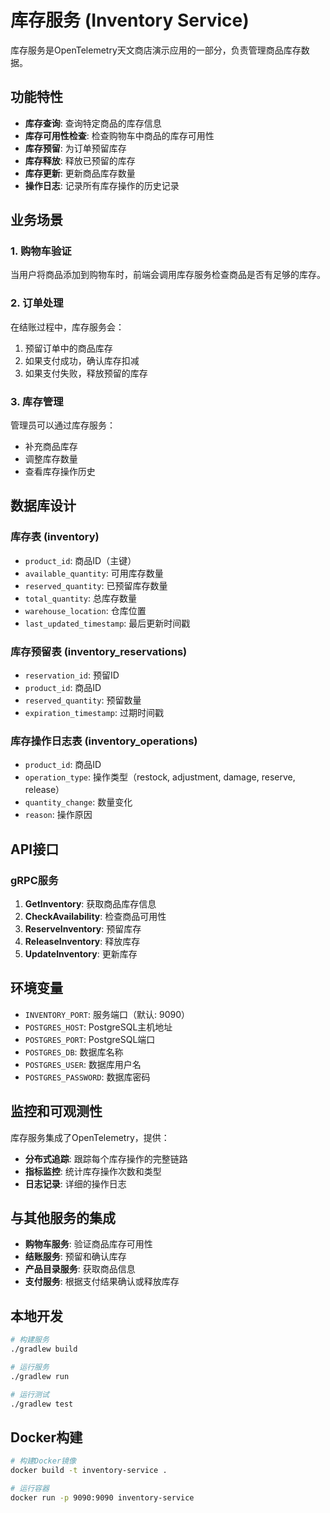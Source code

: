 # 库存服务 (Inventory Service)

库存服务是OpenTelemetry天文商店演示应用的一部分，负责管理商品库存数据。

## 功能特性

- **库存查询**: 查询特定商品的库存信息
- **库存可用性检查**: 检查购物车中商品的库存可用性
- **库存预留**: 为订单预留库存
- **库存释放**: 释放已预留的库存
- **库存更新**: 更新商品库存数量
- **操作日志**: 记录所有库存操作的历史记录

## 业务场景

### 1. 购物车验证
当用户将商品添加到购物车时，前端会调用库存服务检查商品是否有足够的库存。

### 2. 订单处理
在结账过程中，库存服务会：
1. 预留订单中的商品库存
2. 如果支付成功，确认库存扣减
3. 如果支付失败，释放预留的库存

### 3. 库存管理
管理员可以通过库存服务：
- 补充商品库存
- 调整库存数量
- 查看库存操作历史

## 数据库设计

### 库存表 (inventory)
- `product_id`: 商品ID（主键）
- `available_quantity`: 可用库存数量
- `reserved_quantity`: 已预留库存数量
- `total_quantity`: 总库存数量
- `warehouse_location`: 仓库位置
- `last_updated_timestamp`: 最后更新时间戳

### 库存预留表 (inventory_reservations)
- `reservation_id`: 预留ID
- `product_id`: 商品ID
- `reserved_quantity`: 预留数量
- `expiration_timestamp`: 过期时间戳

### 库存操作日志表 (inventory_operations)
- `product_id`: 商品ID
- `operation_type`: 操作类型（restock, adjustment, damage, reserve, release）
- `quantity_change`: 数量变化
- `reason`: 操作原因

## API接口

### gRPC服务

1. **GetInventory**: 获取商品库存信息
2. **CheckAvailability**: 检查商品可用性
3. **ReserveInventory**: 预留库存
4. **ReleaseInventory**: 释放库存
5. **UpdateInventory**: 更新库存

## 环境变量

- `INVENTORY_PORT`: 服务端口（默认: 9090）
- `POSTGRES_HOST`: PostgreSQL主机地址
- `POSTGRES_PORT`: PostgreSQL端口
- `POSTGRES_DB`: 数据库名称
- `POSTGRES_USER`: 数据库用户名
- `POSTGRES_PASSWORD`: 数据库密码

## 监控和可观测性

库存服务集成了OpenTelemetry，提供：
- **分布式追踪**: 跟踪每个库存操作的完整链路
- **指标监控**: 统计库存操作次数和类型
- **日志记录**: 详细的操作日志

## 与其他服务的集成

- **购物车服务**: 验证商品库存可用性
- **结账服务**: 预留和确认库存
- **产品目录服务**: 获取商品信息
- **支付服务**: 根据支付结果确认或释放库存

## 本地开发

```bash
# 构建服务
./gradlew build

# 运行服务
./gradlew run

# 运行测试
./gradlew test
```

## Docker构建

```bash
# 构建Docker镜像
docker build -t inventory-service .

# 运行容器
docker run -p 9090:9090 inventory-service
``` 